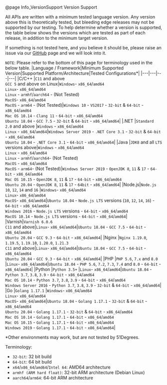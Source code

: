 @page Info_VersionSupport Version Support

All APIs are written with a minimum tested language version. Any version above this is theoretically tested, but bleeding edge releases may not be supported by our testing. To help determine whether a version is supported, the table below shows the versions which are tested as part of each release, in addition to the minimum target version. 

If something is not tested here, and you believe it should be, please raise an issue via our [GitHub](https://github.com/51Degrees) page and we will look into it.

`NOTE`: Please refer to the bottom of this page for terminology used in the below table.
|Language / Framework|Minimum Supported Version|Supported Platform/Architecture|Tested Configurations*|
|---|---|---|---|
|C/C++  |`C11` and above<BR>`GCC 5` and above on Linux|`Windows`- `x86_64`/`amd64`<BR>`Linux`- `x86_64`/`amd64`<BR>`Linux` - `armhf`/`aarch64` - (Not Tested)<BR>`MacOS`- `x86_64`/`amd64`<BR>`MacOS` - `arm64` - (Not Tested)|`Windows 10` - `VS2017` - `32-bit` & `64-bit` - `x86_64`/`amd64`<BR>`Mac OS 10.14` - `Clang 11` - `64-bit` - `x86_64`/`amd64`<BR>`Ubuntu 18.04` - `GCC 7.5` - `32-bit` & `64-bit` - `x86_64`/`amd64`|
|.NET   |`Standard 2.0` and above        |`Windows` - `x86_64`/`amd64`<BR>`Linux` - `x86_64`/`amd64`|`Windows Server 2019` - `.NET Core 3.1` - `32-bit` & `64-bit` - `x86_64`/`amd64`<BR>`Ubuntu 18.04` - `.NET Core 3.1` - `64-bit` - `x86_64`/`amd64`|
|Java   |`JDK8` and all `LTS` versions above|`Windows` - `x86_64`/`amd64`<BR>`Linux` - `x86_64`/`amd64`<BR>`Linux` - `armhf`/`aarch64`- (Not Tested)<BR>`MacOS` - `x86_64`/`amd64`<BR>`MacOS` - `arm64`- (Not Tested)|`Windows Server 2019` - `OpenJDK 8`, `11` & `17` - `64-bit` - `x86_64`/`amd64`<BR>`Mac OS 10.15` - `OpenJDK 8`, `11` & `17` - `64-bit` - `x86_64`/`amd64`<BR>`Ubuntu 20.04` - `OpenJDK 8`, `11` & `17` - `64bit` - `x86_64`/`amd64`| 
|Node.js|`Node.js 10`, `12`, `14` and `16`          |`Windows`- `x86_64`/`amd64`<BR>`Linux`- `x86_64`/`amd64`<BR>`MacOS`- `x86_64`/`amd64`|`Ubuntu 18.04` - `Node.js LTS` versions (`10`, `12`, `14`, `16`) - `64-bit` - `x86_64`/`amd64`<BR>`Windows 2016` - `Node.js LTS` versions - `64-bit` - `x86_64`/`amd64`<BR>`MacOS 10.14` - `Node.js LTS` versions - `64-bit` - `x86_64`/`amd64`|
|Varnish|`Varnish 6.0.6`<BR>`C11` and above|`Linux`- `x86_64`/`amd64`|`Ubuntu 18.04` - `GCC 7.5` - `64-bit` - `x86_64`/`amd64`<BR>`Ubuntu 20.04` - `GCC 9.3` - `64-bit` - `x86_64`/`amd64`|
|Nginx  |`Nginx 1.19.0`, `1.19.5`, `1.19.10`, `1.20.0`, `1.21.3`<BR>`C11` and above|`Linux`- `x86_64`/`amd64`|`Ubuntu 18.04` - `GCC 7.5` - `64-bit` - `x86_64`/`amd64`<BR>`Ubuntu 20.04` - `GCC 9.3` - `64-bit` - `x86_64`/`amd64`|
|PHP    |`PHP 5.6`, `7.x` and `8.0`        |`Linux`- `x86_64`/`amd64`|`Ubuntu 18.04` - `PHP 5.6`, `7.2`, `7.3`, `7.4` and `8.0` - `64-bit` - `x86_64`/`amd64`|
|Python |`Python 3.5+`                   |`Linux`- `x86_64`/`amd64`|`Ubuntu 18.04` - `Python 3.7`, `3.8`, `3.9` - `64-bit` - `x86_64`/`amd64`<BR>`Mac OS 10.14` - `Python 3.7`, `3.8`, `3.9` - `64-bit` - `x86_64`/`amd64`<BR>`Windows Server 2016` - `Python 3.7`, `3.8`, `3.9` - `32-bit` & `64-bit` - `x86_64`/`amd64`|
|Go     |`Golang 1.17.1`                   |`Windows`- `x86_64`/`amd64`<BR>`Linux`- `x86_64`/`amd64`<BR>`MacOS`- `x86_64`/`amd64`|`Ubuntu 18.04` - `Golang 1.17.1` - `32-bit` & `64-bit` - `x86_64`/`amd64`<BR>`Ubuntu 20.04` - `Golang 1.17.1` - `32-bit` & `64-bit` - `x86_64`/`amd64`<BR>`Mac OS 10.14` - `Golang 1.17.1` - `64-bit` - `x86_64`/`amd64`<BR>`Mac OS 10.15` - `Golang 1.17.1` - `64-bit` - `x86_64`/`amd64`<BR>`Windows 2019` - `Golang 1.17.1` - `64-bit` - `x86_64`/`amd64`|

*Other environments may work, but are not tested by 51Degrees.

Terminology:
- `32-bit`: 32 bit build
- `64-bit`: 64 bit build
- `x64`/`x86_64`/`amd64`/`Intel 64`: AMD64 architecture
- `armhf (ARM hard float)`:  32-bit ARM architecture (Debian Linux)
- `aarch64`/`arm64`: 64-bit ARM architecture